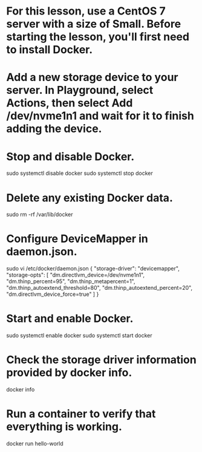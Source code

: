 # For this lesson, use a CentOS 7 server with a size of Small. Before starting the lesson, you'll first need to install Docker.
# Add a new storage device to your server. In Playground, select Actions, then select Add /dev/nvme1n1 and wait for it to finish adding the device.
# Stop and disable Docker.
sudo systemctl disable docker
sudo systemctl stop docker

# Delete any existing Docker data.
sudo rm -rf /var/lib/docker

# Configure DeviceMapper in daemon.json.
sudo vi /etc/docker/daemon.json
{
  "storage-driver": "devicemapper",
  "storage-opts": [
    "dm.directlvm_device=/dev/nvme1n1",
    "dm.thinp_percent=95",
    "dm.thinp_metapercent=1",
    "dm.thinp_autoextend_threshold=80",
    "dm.thinp_autoextend_percent=20",
    "dm.directlvm_device_force=true"
  ]
}

# Start and enable Docker.
sudo systemctl enable docker
sudo systemctl start docker

# Check the storage driver information provided by docker info.
docker info

# Run a container to verify that everything is working.
docker run hello-world
